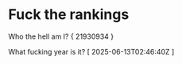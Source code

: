 # Fuck the rankings

Who the hell am I?
{ 21930934 }

What fucking year is it?
[ 2025-06-13T02:46:40Z ]

